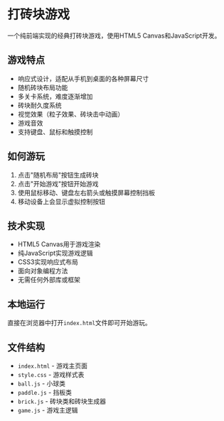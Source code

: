 # 打砖块游戏

一个纯前端实现的经典打砖块游戏，使用HTML5 Canvas和JavaScript开发。

## 游戏特点

- 响应式设计，适配从手机到桌面的各种屏幕尺寸
- 随机砖块布局功能
- 多关卡系统，难度逐渐增加
- 砖块耐久度系统
- 视觉效果（粒子效果、砖块击中动画）
- 游戏音效
- 支持键盘、鼠标和触摸控制

## 如何游玩

1. 点击"随机布局"按钮生成砖块
2. 点击"开始游戏"按钮开始游戏
3. 使用鼠标移动、键盘左右箭头或触摸屏幕控制挡板
4. 移动设备上会显示虚拟控制按钮

## 技术实现

- HTML5 Canvas用于游戏渲染
- 纯JavaScript实现游戏逻辑
- CSS3实现响应式布局
- 面向对象编程方法
- 无需任何外部库或框架

## 本地运行

直接在浏览器中打开`index.html`文件即可开始游玩。

## 文件结构

- `index.html` - 游戏主页面
- `style.css` - 游戏样式表
- `ball.js` - 小球类
- `paddle.js` - 挡板类
- `brick.js` - 砖块类和砖块生成器
- `game.js` - 游戏主逻辑 